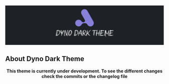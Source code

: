 <p align="center" >
    <img  src="./public/images/banner.png">
</p>

<h2>About Dyno Dark Theme</h2>
<p align="center">
    <B>This theme is currently under development. 
    To see the different changes check the commits or the changelog file</B>
</p> 


